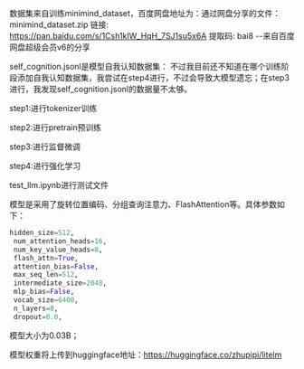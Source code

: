 数据集来自训练minimind_dataset，百度网盘地址为：通过网盘分享的文件：minimind_dataset.zip
链接: https://pan.baidu.com/s/1Csh1kIW_HqH_7SJ1su5x6A 提取码: bai8 
--来自百度网盘超级会员v6的分享



self_cognition.jsonl是模型自我认知数据集：
不过我目前还不知道在哪个训练阶段添加自我认知数据集，我尝试在step4进行，不过会导致大模型遗忘；在step3进行，我发现self_cognition.jsonl的数据量不太够。

step1:进行tokenizer训练

step2:进行pretrain预训练

step3:进行监督微调

step4:进行强化学习



test_llm.ipynb进行测试文件



模型是采用了旋转位置编码、分组查询注意力、FlashAttention等。具体参数如下：

```python
hidden_size=512,
 num_attention_heads=16,
 num_key_value_heads=8,
 flash_attn=True,
 attention_bias=False,
 max_seq_len=512,
 intermediate_size=2048,
 mlp_bias=False,
 vocab_size=6400,
 n_layers=8,
 dropout=0.0,
```

模型大小为0.03B；

模型权重将上传到huggingface地址：https://huggingface.co/zhupipi/litelm
